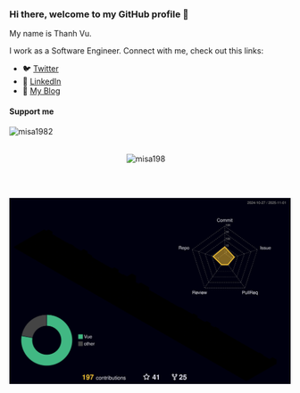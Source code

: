 ### Hi there, welcome to my GitHub profile 👋

My name is Thanh Vu.

I work as a Software Engineer. Connect with me, check out this links:

- :bird: [Twitter](https://twitter.com/misa19820)
- :office: [LinkedIn](https://www.linkedin.com/in/thanhvu198/)
- :memo: [My Blog](https://misa198.vercel.app)

#### Support me

<p><a href="https://www.buymeacoffee.com/misa1982"> <img align="left" src="https://cdn.buymeacoffee.com/buttons/v2/default-yellow.png" height="50" width="210" alt="misa1982" /></a></p>

<br><br>

<p><img align="center" src="https://github-readme-streak-stats.herokuapp.com/?user=misa198&theme=sunset-gradient" alt="misa198" /></p>

<br><br>

<p><img align="center" src="./profile-3d-contrib/profile-night-rainbow.svg" alt="misa198" /></p>
